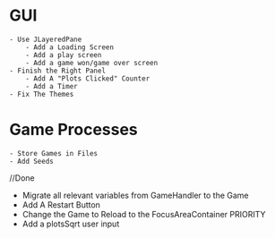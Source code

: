 # GUI
	- Use JLayeredPane
		- Add a Loading Screen
		- Add a play screen
		- Add a game won/game over screen
	- Finish the Right Panel
		- Add A "Plots Clicked" Counter
		- Add a Timer 
	- Fix The Themes
# Game Processes
	- Store Games in Files
	- Add Seeds
	
//Done 
- Migrate all relevant variables from GameHandler to the Game
- Add A Restart Button
- Change the Game to Reload to the FocusAreaContainer PRIORITY
- Add a plotsSqrt user input